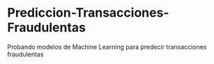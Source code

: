 # Prediccion-Transacciones-Fraudulentas
Probando modelos de Machine Learning para predecir transacciones fraudulentas

